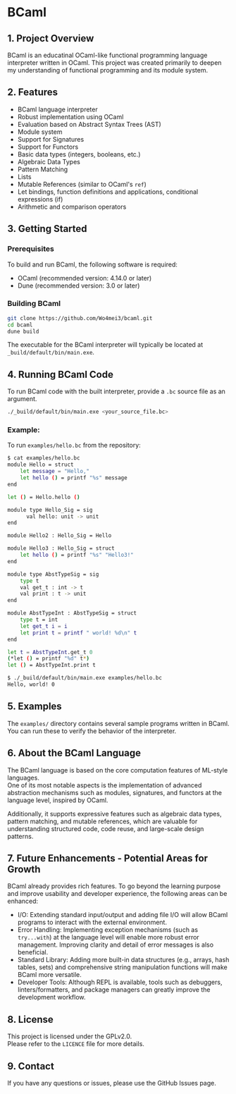 # BCaml

## 1. Project Overview

BCaml is an educatinal OCaml-like functional programming language interpreter written in OCaml.
This project was created primarily to deepen my understanding of functional programming and its module system.


## 2. Features

- BCaml language interpreter  
- Robust implementation using OCaml  
- Evaluation based on Abstract Syntax Trees (AST)  
- Module system  
- Support for Signatures  
- Support for Functors  
- Basic data types (integers, booleans, etc.)  
- Algebraic Data Types  
- Pattern Matching  
- Lists  
- Mutable References (similar to OCaml's `ref`)  
- Let bindings, function definitions and applications, conditional expressions (if)  
- Arithmetic and comparison operators  


## 3. Getting Started

### Prerequisites

To build and run BCaml, the following software is required:

- OCaml (recommended version: 4.14.0 or later)  
- Dune (recommended version: 3.0 or later)

### Building BCaml

```sh
git clone https://github.com/Wo4mei3/bcaml.git
cd bcaml
dune build
```

The executable for the BCaml interpreter will typically be located at `_build/default/bin/main.exe`.


## 4. Running BCaml Code

To run BCaml code with the built interpreter, provide a `.bc` source file as an argument.

```sh
./_build/default/bin/main.exe <your_source_file.bc>
```

### Example:

To run `examples/hello.bc` from the repository:

```sh
$ cat examples/hello.bc
module Hello = struct
    let message = "Hello,"
    let hello () = printf "%s" message
end

let () = Hello.hello ()

module type Hello_Sig = sig
      val hello: unit -> unit
end

module Hello2 : Hello_Sig = Hello

module Hello3 : Hello_Sig = struct
    let hello () = printf "%s" "Hello3!"
end

module type AbstTypeSig = sig
    type t
    val get_t : int -> t
    val print : t -> unit
end

module AbstTypeInt : AbstTypeSig = struct
    type t = int
    let get_t i = i
    let print t = printf " world! %d\n" t
end

let t = AbstTypeInt.get_t 0
(*let () = printf "%d" t*)
let () = AbstTypeInt.print t

$ ./_build/default/bin/main.exe examples/hello.bc
Hello, world! 0
```


## 5. Examples

The `examples/` directory contains several sample programs written in BCaml.  
You can run these to verify the behavior of the interpreter.


## 6. About the BCaml Language

The BCaml language is based on the core computation features of ML-style languages.  
One of its most notable aspects is the implementation of advanced abstraction mechanisms such as modules, signatures, and functors at the language level, inspired by OCaml.

Additionally, it supports expressive features such as algebraic data types, pattern matching, and mutable references, which are valuable for understanding structured code, code reuse, and large-scale design patterns.


## 7. Future Enhancements - Potential Areas for Growth

BCaml already provides rich features. To go beyond the learning purpose and improve usability and developer experience, the following areas can be enhanced:

- I/O: Extending standard input/output and adding file I/O will allow BCaml programs to interact with the external environment.  
- Error Handling: Implementing exception mechanisms (such as `try...with`) at the language level will enable more robust error management. Improving clarity and detail of error messages is also beneficial.  
- Standard Library: Adding more built-in data structures (e.g., arrays, hash tables, sets) and comprehensive string manipulation functions will make BCaml more versatile.  
- Developer Tools: Although REPL is available, tools such as debuggers, linters/formatters, and package managers can greatly improve the development workflow.


## 8. License

This project is licensed under the GPLv2.0.  
Please refer to the `LICENCE` file for more details.


## 9. Contact

If you have any questions or issues, please use the GitHub Issues page.